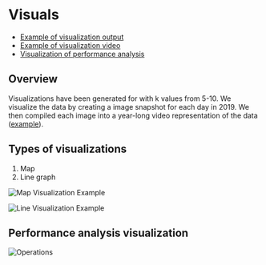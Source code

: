 # Visuals

- [Example of visualization output](examples/map.png)
- [Example of visualization video](examples/_two_metre_temperature_30.mp4)
- [Visualization of performance analysis](performance)

## Overview

Visualizations have been generated for with k values from 5-10. We visualize the data by creating a image snapshot for each day in 2019. We then compiled each image into a year-long video representation of the data ([example](map/k=7/two_metre_temperature/_two_metre_temperature_30.mp4)).

## Types of visualizations

1. Map
2. Line graph

![Map Visualization Example](examples/map.png)

![Line Visualization Example](examples/line.png)

## Performance analysis visualization

![Operations](performance/operations.png)
